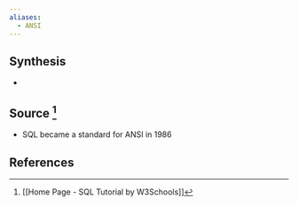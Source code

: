 ```yaml
---
aliases:
  - ANSI
---
```

## Synthesis
- 
## Source [^1]
- SQL became a standard for ANSI in 1986
## References

[^1]: [[Home Page - SQL Tutorial by W3Schools]]